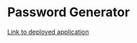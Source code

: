 # Password Generator 
[Link to deployed application](https://angelpsch.github.io/password-generator/)

